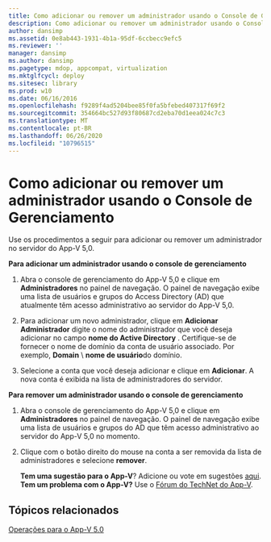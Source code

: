 ```yaml
---
title: Como adicionar ou remover um administrador usando o Console de Gerenciamento
description: Como adicionar ou remover um administrador usando o Console de Gerenciamento
author: dansimp
ms.assetid: 0e8ab443-1931-4b1a-95df-6ccbecc9efc5
ms.reviewer: ''
manager: dansimp
ms.author: dansimp
ms.pagetype: mdop, appcompat, virtualization
ms.mktglfcycl: deploy
ms.sitesec: library
ms.prod: w10
ms.date: 06/16/2016
ms.openlocfilehash: f9289f4ad5204bee85f0fa5bfebed407317f69f2
ms.sourcegitcommit: 354664bc527d93f80687cd2eba70d1eea024c7c3
ms.translationtype: MT
ms.contentlocale: pt-BR
ms.lasthandoff: 06/26/2020
ms.locfileid: "10796515"
---
```

# Como adicionar ou remover um administrador usando o Console de Gerenciamento


Use os procedimentos a seguir para adicionar ou remover um administrador no servidor do App-V 5,0.

**Para adicionar um administrador usando o console de gerenciamento**

1.  Abra o console de gerenciamento do App-V 5,0 e clique em **Administradores** no painel de navegação. O painel de navegação exibe uma lista de usuários e grupos do Access Directory (AD) que atualmente têm acesso administrativo ao servidor do App-V 5,0.

2.  Para adicionar um novo administrador, clique em **Adicionar Administrador** digite o nome do administrador que você deseja adicionar no campo **nome do Active Directory** . Certifique-se de fornecer o nome de domínio da conta de usuário associado. Por exemplo, **Domain**  \\  **nome de usuário**do domínio.

3.  Selecione a conta que você deseja adicionar e clique em **Adicionar**. A nova conta é exibida na lista de administradores do servidor.

**Para remover um administrador usando o console de gerenciamento**

1.  Abra o console de gerenciamento do App-V 5,0 e clique em **Administradores** no painel de navegação. O painel de navegação exibe uma lista de usuários e grupos do AD que têm acesso administrativo ao servidor do App-V 5,0 no momento.

2.  Clique com o botão direito do mouse na conta a ser removida da lista de administradores e selecione **remover**.

    **Tem uma sugestão para o App-V**? Adicione ou vote em sugestões [aqui](http://appv.uservoice.com/forums/280448-microsoft-application-virtualization). **Tem um problema com o App-V?** Use o [Fórum do TechNet do App-V](https://social.technet.microsoft.com/Forums/home?forum=mdopappv).

## Tópicos relacionados


[Operações para o App-V 5.0](operations-for-app-v-50.md)

 

 





